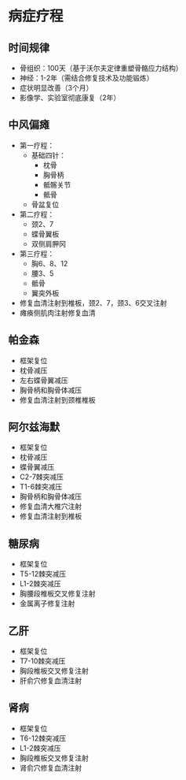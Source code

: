 # 病症疗程

## 时间规律

- 骨组织：100天（基于沃尔夫定律重塑骨骼应力结构）  
- 神经：1-2年（需结合修复技术及功能锻炼）  
- 症状明显改善（3个月）
- 影像学、实验室彻底康复（2年）

## 中风偏瘫

- 第一疗程：
  - 基础四针：
    - 枕骨
    - 胸骨柄
    - 骶髂关节
    - 骶骨
  - 骨盆复位
- 第二疗程：
  - 颈2、7
  - 蝶骨翼板
  - 双侧肩胛冈
- 第三疗程：
  - 胸6、8、12
  - 腰3、5
  - 骶骨
  - 翼突外板
- 修复血清注射到椎板，颈2、7，颈3、6交叉注射  
- 瘫痪侧肌肉注射修复血清  

## 帕金森

- 框架复位
- 枕骨减压
- 左右蝶骨翼减压
- 胸骨柄和胸骨体减压
- 修复血清注射到颈椎椎板

## 阿尔兹海默

- 框架复位
- 枕骨减压
- 蝶骨翼减压
- C2-7棘突减压
- T1-6棘突减压
- 胸骨柄和胸骨体减压
- 修复血清大椎穴注射
- 修复血清注射到椎板

## 糖尿病

- 框架复位
- T5-12棘突减压
- L1-2棘突减压
- 胸腰段椎板交叉修复注射
- 金属离子修复注射

## 乙肝

- 框架复位
- T7-10棘突减压
- 胸段椎板交叉修复注射
- 肝俞穴修复血清注射

## 肾病

- 框架复位
- T6-12棘突减压
- L1-2棘突减压
- 胸段椎板交叉修复注射
- 肾俞穴修复血清注射
